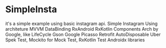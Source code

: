 # SimpleInsta
it's a simple example using basic instagram api. 
Simple Instagram Using architeture MVVM
DataBinding
RxAndroid
RxKotlin
Components Arch by Google, like LifeCycle
Gson Google
Picasso
Retrofit
AutoDisposable Uber
Spek Test, Mockito for Mock Test, RxKotlin Test
Androidx libraries
